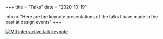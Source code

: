 +++
title = "Talks"
date = "2020-10-19"

intro = "Here are the keynote presentations of the talks I have made in the past at design events"
+++

[![Mtl interractive talk keynote](/img/talk-cover.png)](/files/mtlinterractive-illustration-talk.pdf)
